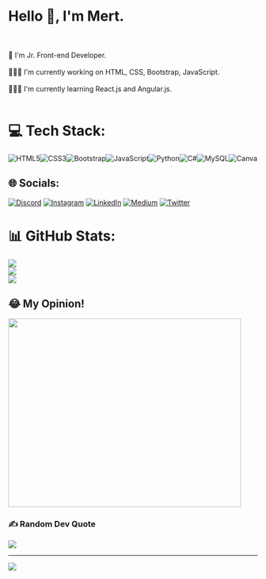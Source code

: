 # Hello 👋, I'm Mert.
<br><br>🚀 I'm Jr. Front-end Developer.<br><br>👨🏼‍💻 I'm currently working on HTML, CSS, Bootstrap, JavaScript.<br><br>👨🏼‍🎓 I'm currently learning React.js and Angular.js.<br><br>

# 💻 Tech Stack:
![HTML5](https://img.shields.io/badge/html5-%23E34F26.svg?style=for-the-badge&logo=html5&logoColor=white)![CSS3](https://img.shields.io/badge/css3-%231572B6.svg?style=for-the-badge&logo=css3&logoColor=white)![Bootstrap](https://img.shields.io/badge/bootstrap-%23563D7C.svg?style=for-the-badge&logo=bootstrap&logoColor=white)![JavaScript](https://img.shields.io/badge/javascript-%23323330.svg?style=for-the-badge&logo=javascript&logoColor=%23F7DF1E)![Python](https://img.shields.io/badge/python-3670A0?style=for-the-badge&logo=python&logoColor=ffdd54)![C#](https://img.shields.io/badge/c%23-%23239120.svg?style=for-the-badge&logo=c-sharp&logoColor=white)![MySQL](https://img.shields.io/badge/mysql-%2300f.svg?style=for-the-badge&logo=mysql&logoColor=white)![Canva](https://img.shields.io/badge/Canva-%2300C4CC.svg?style=for-the-badge&logo=Canva&logoColor=white)

## 🌐 Socials:
[![Discord](https://img.shields.io/badge/Discord-%237289DA.svg?logo=discord&logoColor=white)](https://discord.gg/measses#7846) [![Instagram](https://img.shields.io/badge/Instagram-%23E4405F.svg?logo=Instagram&logoColor=white)](https://instagram.com/mertaraz10) [![LinkedIn](https://img.shields.io/badge/LinkedIn-%230077B5.svg?logo=linkedin&logoColor=white)](https://linkedin.com/in/muhammedmertaraz/) [![Medium](https://img.shields.io/badge/Medium-12100E?logo=medium&logoColor=white)](https://medium.com/@mertaraz7) [![Twitter](https://img.shields.io/badge/Twitter-%231DA1F2.svg?logo=Twitter&logoColor=white)](https://twitter.com/measssess) 


# 📊 GitHub Stats:
![](https://github-readme-stats.vercel.app/api?username=measses&theme=tokyonight&hide_border=false&include_all_commits=false&count_private=false)<br/>
![](https://github-readme-streak-stats.herokuapp.com/?user=measses&theme=tokyonight&hide_border=false)<br/>
![](https://github-readme-stats.vercel.app/api/top-langs/?username=measses&theme=tokyonight&hide_border=false&include_all_commits=false&count_private=false&layout=compact)

## 😂 My Opinion!
<img src="https://user-images.githubusercontent.com/67739721/230511291-c8322d8b-42fd-4bd5-98be-99615cdf71a1.png" width="470" height="380" />

### ✍️ Random Dev Quote
![](https://quotes-github-readme.vercel.app/api?type=horizontal&theme=radical)

---
[![](https://visitcount.itsvg.in/api?id=measses&icon=0&color=0)](https://visitcount.itsvg.in)

<!-- Proudly created with GPRM ( https://gprm.itsvg.in ) -->

